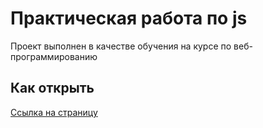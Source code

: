 # Практическая работа по js

Проект выполнен в качестве обучения на курсе по веб-программированию

## Как открыть

[Ссылка на страницу](https://basicnat.github.io/task_8.7_if_else/)
